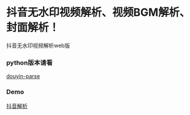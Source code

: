 # 抖音无水印视频解析、视频BGM解析、封面解析！
抖音无水印视频解析web版

### python版本请看

[douyin-parse](https://github.com/JCCGG/DouYin-Parse)

### Demo
[抖音解析](http://dy.wwdab.cn)

